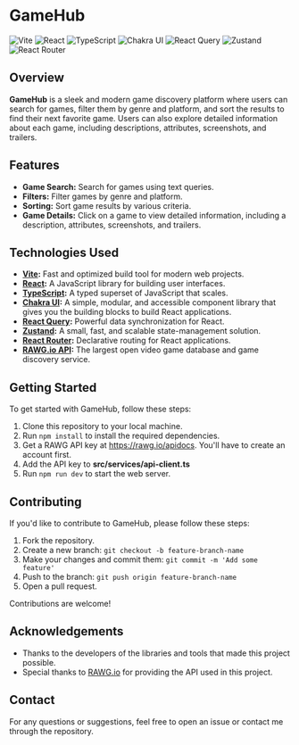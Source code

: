 # GameHub

![Vite](https://img.shields.io/badge/vite-%23646CFF.svg?style=flat-square&logo=vite&logoColor=white)
![React](https://img.shields.io/badge/React-%2320232a.svg?style=flat-square&logo=react&logoColor=%2361DAFB)
![TypeScript](https://img.shields.io/badge/TypeScript-%23007ACC.svg?style=flat-square&logo=typescript&logoColor=white)
![Chakra UI](https://img.shields.io/badge/Chakra_UI-%23319795.svg?style=flat-square&logo=chakra-ui&logoColor=white)
![React Query](https://img.shields.io/badge/React_Query-%23FF4154.svg?style=flat-square&logo=react-query&logoColor=white)
![Zustand](https://img.shields.io/badge/Zustand-%23000000.svg?style=flat-square&logo=Zustand&logoColor=white)
![React Router](https://img.shields.io/badge/React_Router-%23CA4245.svg?style=flat-square&logo=react-router&logoColor=white)

## Overview

**GameHub** is a sleek and modern game discovery platform where users can search for games, filter them by genre and platform, and sort the results to find their next favorite game. Users can also explore detailed information about each game, including descriptions, attributes, screenshots, and trailers.

## Features

- **Game Search:** Search for games using text queries.
- **Filters:** Filter games by genre and platform.
- **Sorting:** Sort game results by various criteria.
- **Game Details:** Click on a game to view detailed information, including a description, attributes, screenshots, and trailers.

## Technologies Used

- **[Vite](https://vitejs.dev/):** Fast and optimized build tool for modern web projects.
- **[React](https://react.dev/):** A JavaScript library for building user interfaces.
- **[TypeScript](https://www.typescriptlang.org/):** A typed superset of JavaScript that scales.
- **[Chakra UI](https://v2.chakra-ui.com/):** A simple, modular, and accessible component library that gives you the building blocks to build React applications.
- **[React Query](https://tanstack.com/query/v4):** Powerful data synchronization for React.
- **[Zustand](https://zustand-demo.pmnd.rs/):** A small, fast, and scalable state-management solution.
- **[React Router](https://reactrouter.com/):** Declarative routing for React applications.
- **[RAWG.io API](https://rawg.io/apidocs):** The largest open video game database and game discovery service.

## Getting Started

To get started with GameHub, follow these steps:

1. Clone this repository to your local machine.
2. Run `npm install` to install the required dependencies.
3. Get a RAWG API key at https://rawg.io/apidocs. You'll have to create an account first. 
4. Add the API key to **src/services/api-client.ts**
5. Run `npm run dev` to start the web server. 

## Contributing

If you'd like to contribute to GameHub, please follow these steps:

1. Fork the repository.
2. Create a new branch: `git checkout -b feature-branch-name`
3. Make your changes and commit them: `git commit -m 'Add some feature'`
4. Push to the branch: `git push origin feature-branch-name`
5. Open a pull request.

Contributions are welcome!

## Acknowledgements

- Thanks to the developers of the libraries and tools that made this project possible.
- Special thanks to [RAWG.io](https://rawg.io/) for providing the API used in this project.

## Contact

For any questions or suggestions, feel free to open an issue or contact me through the repository.
